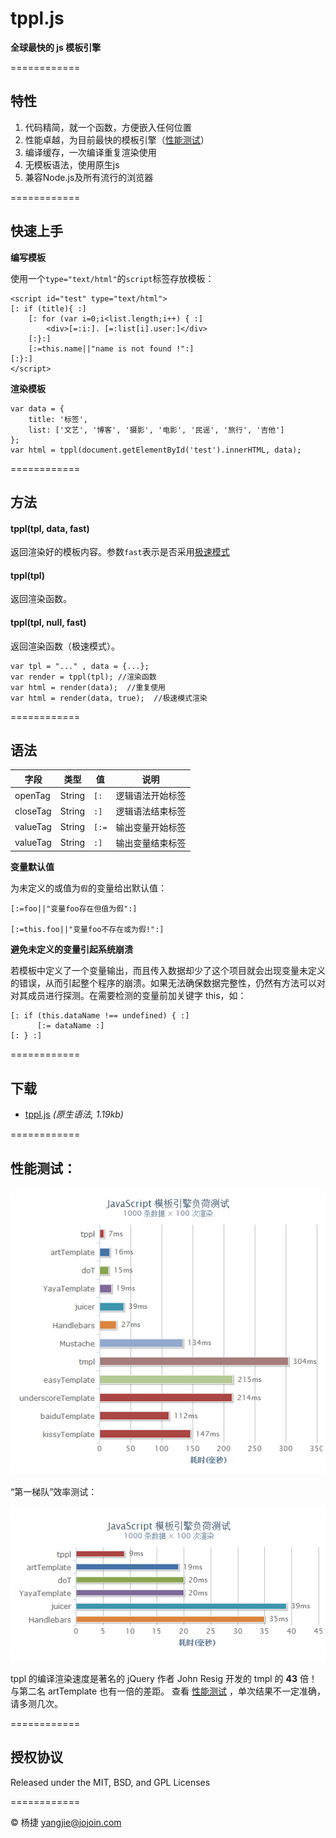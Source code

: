 tppl.js
=======

**全球最快的 js 模板引擎**

============

## 特性

1.	代码精简，就一个函数，方便嵌入任何位置
2.	性能卓越，为目前最快的模板引擎（[性能测试](http://yangjiepro.github.io/tppl/test/test.htm)）
3.	编译缓存，一次编译重复渲染使用
4.	无模板语法，使用原生js
5.	兼容Node.js及所有流行的浏览器

============

## 快速上手

**编写模板**

使用一个``type="text/html"``的``script``标签存放模板：
	
	<script id="test" type="text/html">
	[: if (title){ :]
		[: for (var i=0;i<list.length;i++) { :]
			<div>[=:i:]. [=:list[i].user:]</div>
		[:}:]
		[:=this.name||"name is not found !":]
	[:}:]
	</script>

**渲染模板**
	
	var data = {
		title: '标签',
		list: ['文艺', '博客', '摄影', '电影', '民谣', '旅行', '吉他']
	};
	var html = tppl(document.getElementById('test').innerHTML, data);

============

## 方法

#### tppl(tpl, data, fast)

返回渲染好的模板内容。参数`fast`表示是否采用[极速模式](#极速模式)

#### tppl(tpl)

返回渲染函数。

#### tppl(tpl, null, fast)

返回渲染函数（极速模式）。

	var tpl = "..." , data = {...};
	var render = tppl(tpl); //渲染函数
	var html = render(data);  //重复使用
	var html = render(data, true);  //极速模式渲染

============

## 语法

字段 | 类型 | 值| 说明
------------ | ------------- | ------------ | ------------
openTag | String | ``[:`` | 逻辑语法开始标签
closeTag | String | ``:]`` | 逻辑语法结束标签
valueTag | String | ``[:=`` | 输出变量开始标签
valueTag | String | ``:]`` | 输出变量结束标签

**变量默认值**

为未定义的或值为`假`的变量给出默认值：

	[:=foo||"变量foo存在但值为假":]
	
	[:=this.foo||"变量foo不存在或为假!":]

**避免未定义的变量引起系统崩溃**

若模板中定义了一个变量输出，而且传入数据却少了这个项目就会出现变量未定义的错误，从而引起整个程序的崩溃。如果无法确保数据完整性，仍然有方法可以对对其成员进行探测。在需要检测的变量前加关键字 this，如：

	[: if (this.dataName !== undefined) { :]
	      [:= dataName :]
	[: } :]

============

## 下载

* [tppl.js](https://github.com/yangjiePro/tppl/tppl.js) *(原生语法, 1.19kb)* 

============
	
## 性能测试：

![性能测试](test/all.jpg)

“第一梯队”效率测试：

![性能测试](test/some.jpg)

tppl 的编译渲染速度是著名的 jQuery 作者 John Resig 开发的 tmpl 的 **43** 倍！与第二名 artTemplate 也有一倍的差距。 查看 [性能测试](http://yangjiepro.github.io/tppl/test/test.htm) ，单次结果不一定准确，请多测几次。

============

## 授权协议

Released under the MIT, BSD, and GPL Licenses

============

© 杨捷 yangjie@jojoin.com
